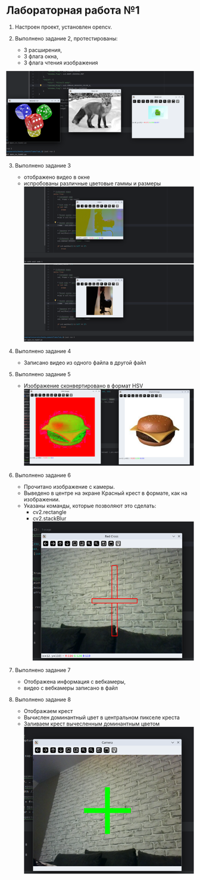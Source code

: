 # Лабораторная работа №1 


1. Настроен проект, установлен opencv.


2. Выполнено задание 2, протестированы:
   - 3 расширения, 
   - 3 флага окна, 
   - 3 флага чтения изображения

![image](images/1.png)


3. Выполнено задание 3
   - отображено видео в окне
   - испробованы различные цветовые гаммы и размеры
![image](images/2.png)
![image](images/3.png)


4. Выполнено задание 4
   - Записано видео из одного файла в другой файл


5. Выполнено задание 5
   - Изображение сконвертировано в формат HSV
![image](images/4.png)


6. Выполнено задание 6
   - Прочитано изображение с камеры. 
   - Выведено в центре на экране Красный крест в формате, как на изображении. 
   - Указаны команды, которые позволяют это сделать:
     - cv2.rectangle
     - cv2.stackBlur
![image](images/5.png)

7. Выполнено задание 7
   - Отображена информация с вебкамеры,
   - видео с вебкамеры записано в файл

8. Выполнено задание 8
   - Отображаем крест
   - Вычислен доминантный цвет в центральном пикселе креста
   - Заливаем крест вычесленным доминантным цветом
![image](images/6.png)
